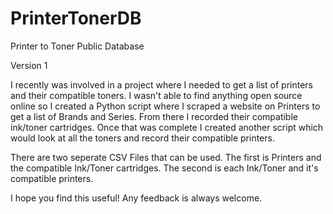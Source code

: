 # PrinterTonerDB
Printer to Toner Public Database

Version 1

I recently was involved in a project where I needed to get a list of printers and their compatible toners. 
I wasn't able to find anything open source online so I created a Python script where I scraped a website on Printers to get a list of Brands and Series. 
From there I recorded their compatible ink/toner cartridges. Once that was complete I created another script which would look at all the toners and record their compatible printers.

There are two seperate CSV Files that can be used. The first is Printers and the compatible Ink/Toner cartridges. The second is each Ink/Toner and it's compatible printers.

I hope you find this useful! Any feedback is always welcome.
